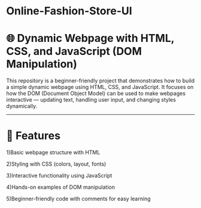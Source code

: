 # Online-Fashion-Store-UI

# **🌐 Dynamic Webpage with HTML, CSS, and JavaScript (DOM Manipulation)**

This repository is a beginner-friendly project that demonstrates how to build a simple dynamic webpage using HTML, CSS, and JavaScript.
It focuses on how the DOM (Document Object Model) can be used to make webpages interactive — updating text, handling user input, and changing styles dynamically.

----------------------------------------------------------------------------------------------------------------

# **🚀 Features**

1)Basic webpage structure with HTML

2)Styling with CSS (colors, layout, fonts)

3)Interactive functionality using JavaScript

4)Hands-on examples of DOM manipulation

5)Beginner-friendly code with comments for easy learning
